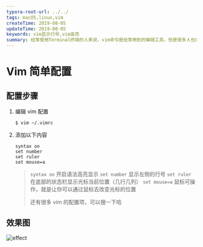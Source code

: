 ```yaml
---
typora-root-url: ../../
tags: macOS,linux,vim
createTime: 2019-08-05
updateTime: 2019-08-05
keywords: vim显示行号,vim高亮
summary: 经常使用Terminal终端的人来说，vim命令是经常用到的编辑工具，但是很多人也在用vi，两者使用其实也是差别的，通过对vim进行简单配置，使得编辑时带有行号、文本高亮显示。
---
```


# Vim 简单配置

## 配置步骤

1. 编辑 vim 配置

   ```shell
   $ vim ~/.vimrc
   ```

2. 添加以下内容

   ```
   syntax on
   set number
   set ruler
   set mouse=a
   ```

   > `syntax on` 开启语法高亮显示
   > `set number` 显示左侧的行号
   > `set ruler` 在底部的状态栏显示光标当前位置（几行几列）
   > `set mouse=a` 鼠标可操作，就是让你可以通过鼠标去改变光标的位置
   >
   > 还有很多 vim 的配置项，可以搜一下哈

## 效果图

![effect](/images/os/tips/2/effect.png)